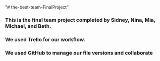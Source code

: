 "# the-best-team-FinalProject" 

### This is the final team project completed by Sidney, Nina, Mia, Michael, and Beth.

### We used Trello for our workflow.
### We used GitHub to manage our file versions and collaborate